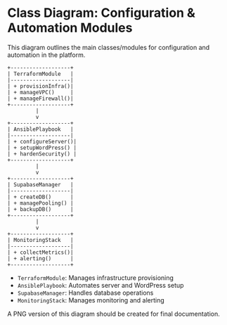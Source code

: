 # Class Diagram: Configuration & Automation Modules

This diagram outlines the main classes/modules for configuration and automation in the platform.

```
+-------------------+
| TerraformModule   |
|-------------------|
| + provisionInfra()|
| + manageVPC()     |
| + manageFirewall()|
+-------------------+
         |
         v
+-------------------+
| AnsiblePlaybook   |
|-------------------|
| + configureServer()|
| + setupWordPress() |
| + hardenSecurity() |
+-------------------+
         |
         v
+-------------------+
| SupabaseManager   |
|-------------------|
| + createDB()      |
| + managePooling() |
| + backupDB()      |
+-------------------+
         |
         v
+-------------------+
| MonitoringStack   |
|-------------------|
| + collectMetrics()|
| + alerting()      |
+-------------------+
```

- `TerraformModule`: Manages infrastructure provisioning
- `AnsiblePlaybook`: Automates server and WordPress setup
- `SupabaseManager`: Handles database operations
- `MonitoringStack`: Manages monitoring and alerting

A PNG version of this diagram should be created for final documentation.
